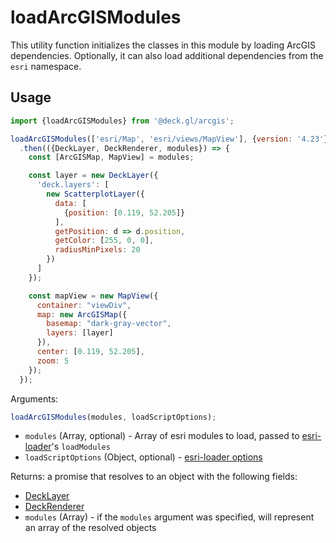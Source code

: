 # loadArcGISModules

This utility function initializes the classes in this module by loading ArcGIS dependencies. Optionally, it can also load additional dependencies from the `esri` namespace.

## Usage

```js
import {loadArcGISModules} from '@deck.gl/arcgis';

loadArcGISModules(['esri/Map', 'esri/views/MapView'], {version: '4.23'})
  .then(({DeckLayer, DeckRenderer, modules}) => {
    const [ArcGISMap, MapView] = modules;

    const layer = new DeckLayer({
      'deck.layers': [
        new ScatterplotLayer({
          data: [
            {position: [0.119, 52.205]}
          ],
          getPosition: d => d.position,
          getColor: [255, 0, 0],
          radiusMinPixels: 20
        })
      ]
    });

    const mapView = new MapView({
      container: "viewDiv",
      map: new ArcGISMap({
        basemap: "dark-gray-vector",
        layers: [layer]
      }),
      center: [0.119, 52.205],
      zoom: 5
    });
  });
```

Arguments:

```js
loadArcGISModules(modules, loadScriptOptions);
```

- `modules` (Array, optional) - Array of esri modules to load, passed to [esri-loader](https://github.com/Esri/esri-loader)'s `loadModules`
- `loadScriptOptions` (Object, optional) - [esri-loader options](https://github.com/Esri/esri-loader#configuring-esri-loader)

Returns: a promise that resolves to an object with the following fields:

- [DeckLayer](/docs/api-reference/arcgis/deck-layer.md)
- [DeckRenderer](/docs/api-reference/core/deck-renderer.md)
- `modules` (Array) - if the `modules` argument was specified, will represent an array of the resolved objects
